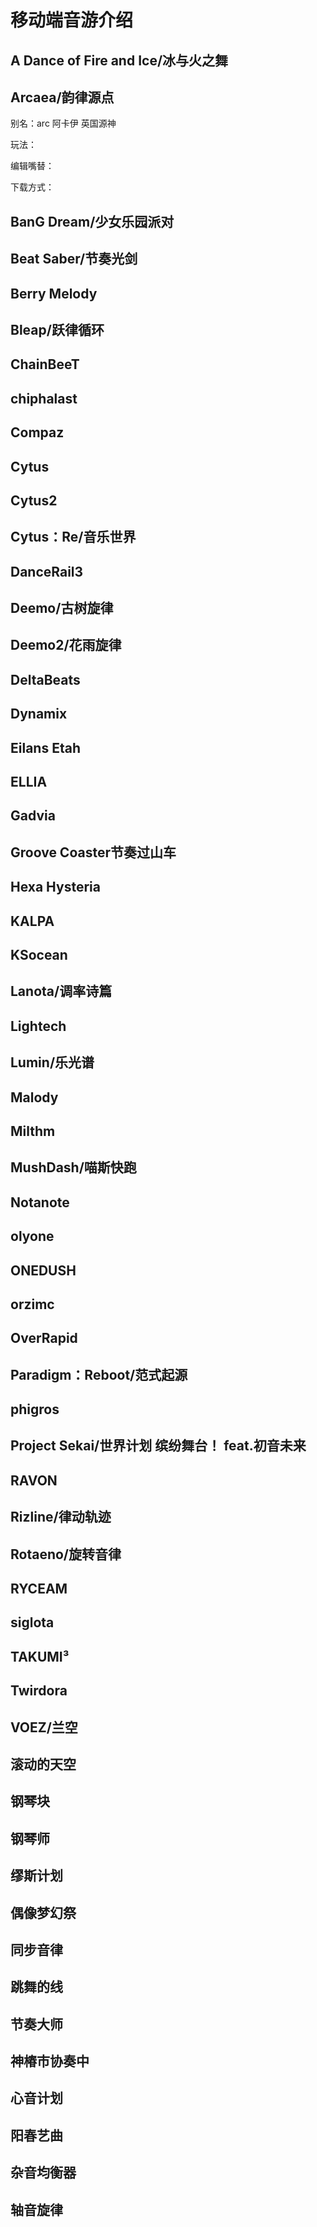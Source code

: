 # 移动端音游介绍

## A Dance of Fire and Ice/冰与火之舞

## Arcaea/韵律源点 

别名：arc 阿卡伊 英国源神

玩法：

编辑嘴替：

下载方式：

## BanG Dream/少女乐园派对

## Beat Saber/节奏光剑

## Berry Melody   

## Bleap/跃律循环  

## ChainBeeT

## chiphalast 

## Compaz

## Cytus 

## Cytus2     

## Cytus：Re/音乐世界 

## DanceRail3

## Deemo/古树旋律 

## Deemo2/花雨旋律   

## DeltaBeats

## Dynamix

## Eilans Etah

## ELLIA

## Gadvia

## Groove Coaster节奏过山车  

## Hexa Hysteria  

## KALPA  

## KSocean

## Lanota/调率诗篇 

## Lightech

## Lumin/乐光谱 

## Malody

## Milthm 

## MushDash/喵斯快跑

## Notanote

## olyone

## ONEDUSH

## orzimc 

## OverRapid  

## Paradigm：Reboot/范式起源    

## phigros 

## Project Sekai/世界计划 缤纷舞台！ feat.初音未来

## RAVON

## Rizline/律动轨迹    

## Rotaeno/旋转音律   

## RYCEAM  

## siglota 

## TAKUMI³ 

## Twirdora

## VOEZ/兰空

## 滚动的天空

## 钢琴块  

## 钢琴师

## 缪斯计划

## 偶像梦幻祭

## 同步音律  

## 跳舞的线         

## 节奏大师  

## 神椿市协奏中  

## 心音计划  

## 阳春艺曲  

## 杂音均衡器

## 轴音旋律  